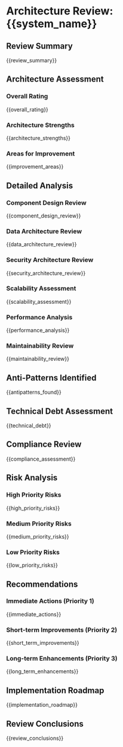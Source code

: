 # Architecture Review: {{system_name}}

## Review Summary
{{review_summary}}

## Architecture Assessment

### Overall Rating
{{overall_rating}}

### Architecture Strengths
{{architecture_strengths}}

### Areas for Improvement
{{improvement_areas}}

## Detailed Analysis

### Component Design Review
{{component_design_review}}

### Data Architecture Review
{{data_architecture_review}}

### Security Architecture Review
{{security_architecture_review}}

### Scalability Assessment
{{scalability_assessment}}

### Performance Analysis
{{performance_analysis}}

### Maintainability Review
{{maintainability_review}}

## Anti-Patterns Identified

{{antipatterns_found}}

## Technical Debt Assessment

{{technical_debt}}

## Compliance Review

{{compliance_assessment}}

## Risk Analysis

### High Priority Risks
{{high_priority_risks}}

### Medium Priority Risks
{{medium_priority_risks}}

### Low Priority Risks
{{low_priority_risks}}

## Recommendations

### Immediate Actions (Priority 1)
{{immediate_actions}}

### Short-term Improvements (Priority 2)
{{short_term_improvements}}

### Long-term Enhancements (Priority 3)
{{long_term_enhancements}}

## Implementation Roadmap

{{implementation_roadmap}}

## Review Conclusions

{{review_conclusions}}